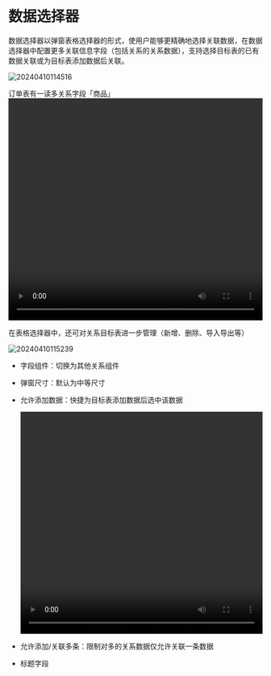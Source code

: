 # 数据选择器

数据选择器以弹窗表格选择器的形式，使用户能够更精确地选择关联数据，在数据选择器中配置更多关联信息字段（包括关系的关系数据），支持选择目标表的已有数据关联或为目标表添加数据后关联。

![20240410114516](https://nocobase-docs.oss-cn-beijing.aliyuncs.com/20240410114516.png)

  订单表有一读多关系字段「商品」
   <video width="100%" height="440" controls>
      <source src="https://nocobase-docs.oss-cn-beijing.aliyuncs.com/20240410121032.mp4" type="video/mp4">
    </video>

在表格选择器中，还可对关系目标表进一步管理（新增、删除、导入导出等）

![20240410115239](https://nocobase-docs.oss-cn-beijing.aliyuncs.com/20240410115239.png)
- 字段组件：切换为其他关系组件
- 弹窗尺寸：默认为中等尺寸
- 允许添加数据：快捷为目标表添加数据后选中该数据

  <video width="100%" height="440" controls>
  <source src="https://nocobase-docs.oss-cn-beijing.aliyuncs.com/20240410120132.mp4" type="video/mp4">
  </video>

- 允许添加/关联多条：限制对多的关系数据仅允许关联一条数据
- 标题字段

